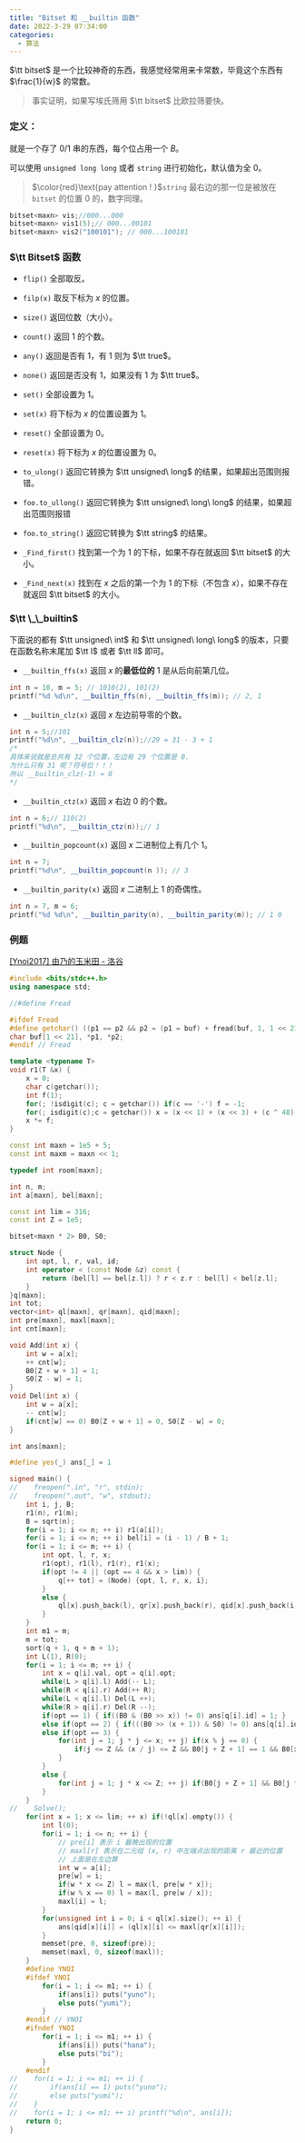```yaml
---
title: "Bitset 和 __builtin 函数"
date: 2022-3-29 07:34:00
categories:
  - 算法
---
```


$\tt bitset$ 是一个比较神奇的东西，我感觉经常用来卡常数，毕竟这个东西有 $\frac{1}{w}$ 的常数。

> 事实证明，如果写埃氏筛用 $\tt bitset$ 比欧拉筛要快。

### 定义：

就是一个存了 $0/1$ 串的东西，每个位占用一个 $B$。

可以使用 `unsigned long long` 或者 `string` 进行初始化，默认值为全 $0$。

> $\color{red}\text{pay attention ! }$`string` 最右边的那一位是被放在 `bitset` 的位置 $0$ 的，数字同理。

```cpp
bitset<maxn> vis;//000...000
bitset<maxn> vis1(5);// 000...00101
bitset<maxn> vis2("100101"); // 000...100101
```

### $\tt Bitset$ 函数

- `flip()` 全部取反。 

- `filp(x)` 取反下标为 $x$ 的位置。

- `size()` 返回位数（大小）。

- `count()` 返回 $1$ 的个数。

- `any()` 返回是否有 $1$，有 $1$ 则为 $\tt true$。

- `none()` 返回是否没有 $1$，如果没有 $1$ 为 $\tt true$。

- `set()` 全部设置为 $1$。

- `set(x)` 将下标为 $x$ 的位置设置为 $1$。

- `reset()` 全部设置为 $0$。

- `reset(x)` 将下标为 $x$ 的位置设置为 $0$。

- `to_ulong()` 返回它转换为 $\tt unsigned\ long$ 的结果，如果超出范围则报错。

- `foo.to_ullong()` 返回它转换为 $\tt unsigned\ long\ long$ 的结果，如果超出范围则报错

- `foo.to_string()` 返回它转换为 $\tt string$ 的结果。

- `_Find_first()` 找到第一个为 $1$ 的下标，如果不存在就返回 $\tt bitset$ 的大小。

- `_Find_next(x)` 找到在 $x$ 之后的第一个为 $1$ 的下标（不包含 $x$），如果不存在就返回 $\tt bitset$ 的大小。

### $\tt \_\_builtin$

下面说的都有 $\tt unsigned\ int$ 和 $\tt unsigned\ long\ long$ 的版本，只要在函数名称末尾加 $\tt l$ 或者 $\tt ll$ 即可。

- `__builtin_ffs(x)` 返回 $x$ 的**最低位的** $1$ 是从后向前第几位。 

```cpp
int n = 10, m = 5; // 1010(2), 101(2)
printf("%d %d\n", __builtin_ffs(n), __builtin_ffs(m)); // 2, 1
```

- `__builtin_clz(x)` 返回 $x$ 左边前导零的个数。

```cpp
int n = 5;//101
printf("%d\n", __builtin_clz(n));//29 = 31 - 3 + 1
/*
具体来说就是总共有 32 个位置，左边有 29 个位置是 0.
为什么只有 31 呢？符号位！！！
所以 __builtin_clz(-1) = 0
*/
```

- `__builtin_ctz(x)` 返回 $x$ 右边 $0$ 的个数。

```cpp
int n = 6;// 110(2)
printf("%d\n", __builtin_ctz(n));// 1
```

- `__builtin_popcount(x)` 返回 $x$ 二进制位上有几个 $1$。

```cpp
int n = 7;
printf("%d\n", __builtin_popcount(n )); // 3
```

- `__builtin_parity(x)` 返回 $x$ 二进制上 $1$ 的奇偶性。

```cpp
int n = 7, m = 6;
printf("%d %d\n", __builtin_parity(n), __builtin_parity(m)); // 1 0
```

### 例题

[[Ynoi2017] 由乃的玉米田 - 洛谷](https://www.luogu.com.cn/problem/P5355)

```cpp
#include <bits/stdc++.h>
using namespace std;

//#define Fread

#ifdef Fread
#define getchar() ((p1 == p2 && p2 = (p1 = buf) + fread(buf, 1, 1 << 21, stdin)) ? EOF : *p1 ++)
char buf[1 << 21], *p1, *p2;
#endif // Fread

template <typename T>
void r1(T &x) {
    x = 0;
    char c(getchar());
    int f(1);
    for(; !isdigit(c); c = getchar()) if(c == '-') f = -1;
    for(; isdigit(c);c = getchar()) x = (x << 1) + (x << 3) + (c ^ 48);
    x *= f;
}

const int maxn = 1e5 + 5;
const int maxm = maxn << 1;

typedef int room[maxn];

int n, m;
int a[maxn], bel[maxn];

const int lim = 316;
const int Z = 1e5;

bitset<maxn * 2> B0, S0;

struct Node {
    int opt, l, r, val, id;
    int operator < (const Node &z) const {
        return (bel[l] == bel[z.l]) ? r < z.r : bel[l] < bel[z.l];
    }
}q[maxn];
int tot;
vector<int> ql[maxn], qr[maxn], qid[maxn];
int pre[maxn], maxl[maxn];
int cnt[maxn];

void Add(int x) {
    int w = a[x];
    ++ cnt[w];
    B0[Z + w + 1] = 1;
    S0[Z - w] = 1;
}
void Del(int x) {
    int w = a[x];
    -- cnt[w];
    if(cnt[w] == 0) B0[Z + w + 1] = 0, S0[Z - w] = 0;
}

int ans[maxn];

#define yes(_) ans[_] = 1

signed main() {
//    freopen(".in", "r", stdin);
//    freopen(".out", "w", stdout);
    int i, j, B;
    r1(n), r1(m);
    B = sqrt(n);
    for(i = 1; i <= n; ++ i) r1(a[i]);
    for(i = 1; i <= n; ++ i) bel[i] = (i - 1) / B + 1;
    for(i = 1; i <= m; ++ i) {
        int opt, l, r, x;
        r1(opt), r1(l), r1(r), r1(x);
        if(opt != 4 || (opt == 4 && x > lim)) {
            q[++ tot] = (Node) {opt, l, r, x, i};
        }
        else {
            ql[x].push_back(l), qr[x].push_back(r), qid[x].push_back(i);
        }
    }
    int m1 = m;
    m = tot;
    sort(q + 1, q + m + 1);
    int L(1), R(0);
    for(i = 1; i <= m; ++ i) {
        int x = q[i].val, opt = q[i].opt;
        while(L > q[i].l) Add(-- L);
        while(R < q[i].r) Add(++ R);
        while(L < q[i].l) Del(L ++);
        while(R > q[i].r) Del(R --);
        if(opt == 1) { if((B0 & (B0 >> x)) != 0) ans[q[i].id] = 1; }
        else if(opt == 2) { if(((B0 >> (x + 1)) & S0) != 0) ans[q[i].id] = 1; }
        else if(opt == 3) {
            for(int j = 1; j * j <= x; ++ j) if(x % j == 0) {
                if(j <= Z && (x / j) <= Z && B0[j + Z + 1] == 1 && B0[x / j + Z + 1] == 1) {ans[q[i].id] = 1;break;}
            }
        }
        else {
            for(int j = 1; j * x <= Z; ++ j) if(B0[j + Z + 1] && B0[j * x + Z + 1]) { ans[q[i].id] = 1; break; }
        }
    }
//    Solve();
    for(int x = 1; x <= lim; ++ x) if(!ql[x].empty()) {
        int l(0);
        for(i = 1; i <= n; ++ i) {
            // pre[i] 表示 i 最晚出现的位置
            // maxl[r] 表示在二元组 (x, r) 中左端点出现的距离 r 最近的位置
            // 上面是在左边算
            int w = a[i];
            pre[w] = i;
            if(w * x <= Z) l = max(l, pre[w * x]);
            if(w % x == 0) l = max(l, pre[w / x]);
            maxl[i] = l;
        }
        for(unsigned int i = 0; i < ql[x].size(); ++ i) {
            ans[qid[x][i]] = (ql[x][i] <= maxl[qr[x][i]]);
        }
        memset(pre, 0, sizeof(pre));
        memset(maxl, 0, sizeof(maxl));
    }
    #define YNOI
    #ifdef YNOI
        for(i = 1; i <= m1; ++ i) {
            if(ans[i]) puts("yuno");
            else puts("yumi");
        }
    #endif // YNOI
    #ifndef YNOI
        for(i = 1; i <= m1; ++ i) {
            if(ans[i]) puts("hana");
            else puts("bi");
        }
    #endif
//    for(i = 1; i <= m1; ++ i) {
//        if(ans[i] == 1) puts("yuno");
//        else puts("yumi");
//    }
//    for(i = 1; i <= m1; ++ i) printf("%d\n", ans[i]);
    return 0;
}
```
